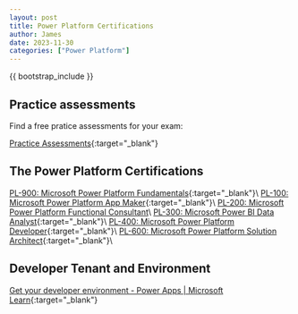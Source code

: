 ```yaml
---
layout: post
title: Power Platform Certifications
author: James
date: 2023-11-30
categories: ["Power Platform"]
---
```


{{ bootstrap_include }}

## Practice assessments

Find a free pratice assessments for your exam:

[Practice Assessments](https://learn.microsoft.com/en-us/certifications/practice-assessments-for-microsoft-certifications){:target="_blank"}

## The Power Platform Certifications  

[PL-900: Microsoft Power Platform Fundamentals](https://learn.microsoft.com/en-us/credentials/certifications/exams/pl-900/){:target="_blank"}\\
[PL-100: Microsoft Power Platform App Maker](https://learn.microsoft.com/en-us/credentials/certifications/exams/pl-100/){:target="_blank"}\\
[PL-200: Microsoft Power Platform Functional Consultant](https://learn.microsoft.com/en-us/credentials/certifications/exams/pl-200/)\\
[PL-300: Microsoft Power BI Data Analyst](https://learn.microsoft.com/en-us/credentials/certifications/exams/pl-300/){:target="_blank"}\\
[PL-400: Microsoft Power Platform Developer](https://learn.microsoft.com/en-us/credentials/certifications/exams/pl-400/){:target="_blank"}\\
[PL-600: Microsoft Power Platform Solution Architect](https://learn.microsoft.com/en-us/credentials/certifications/exams/pl-600/){:target="_blank"}\\

## Developer Tenant and Environment

[Get your developer environment - Power Apps | Microsoft Learn](https://learn.microsoft.com/en-us/power-apps/maker/maker-create-environment){:target="_blank"}
